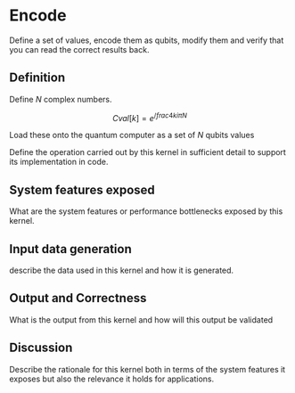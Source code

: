 
# Encode

Define a set of values, encode them as qubits, modify them and verify that you can read the correct results back.

## Definition

Define $N$ complex numbers.

$$ Cval[k] = e^{/frac{4k i \pi}{N}} $$

Load these onto the quantum computer as a set of $N$ qubits
values

Define the operation carried out by this kernel in sufficient detail to support its implementation in code.

## System features exposed

What are the system features or performance bottlenecks exposed by this kernel.

## Input data generation

describe the data used in this kernel and how it is generated.

## Output and Correctness

What is the output from this kernel and how will this output be validated

## Discussion

Describe the rationale for this kernel both in terms of the system features it exposes but also the relevance it holds for applications.


